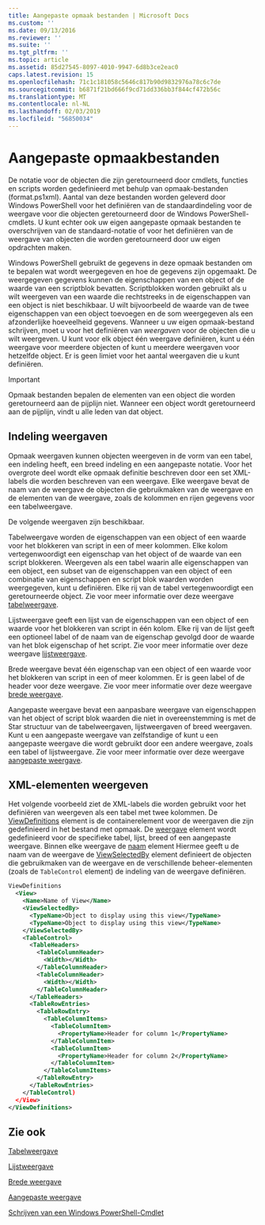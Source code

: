 ```yaml
---
title: Aangepaste opmaak bestanden | Microsoft Docs
ms.custom: ''
ms.date: 09/13/2016
ms.reviewer: ''
ms.suite: ''
ms.tgt_pltfrm: ''
ms.topic: article
ms.assetid: 85d27545-8097-4010-9947-6d8b3ce2eac0
caps.latest.revision: 15
ms.openlocfilehash: 71c1c181058c5646c817b90d9832976a78c6c7de
ms.sourcegitcommit: b6871f21bd666f9cd71dd336bb3f844cf472b56c
ms.translationtype: MT
ms.contentlocale: nl-NL
ms.lasthandoff: 02/03/2019
ms.locfileid: "56850034"
---
```

# <a name="custom-formatting-files"></a>Aangepaste opmaakbestanden

De notatie voor de objecten die zijn geretourneerd door cmdlets, functies en scripts worden gedefinieerd met behulp van opmaak-bestanden (format.ps1xml). Aantal van deze bestanden worden geleverd door Windows PowerShell voor het definiëren van de standaardindeling voor de weergave voor die objecten geretourneerd door de Windows PowerShell-cmdlets. U kunt echter ook uw eigen aangepaste opmaak bestanden te overschrijven van de standaard-notatie of voor het definiëren van de weergave van objecten die worden geretourneerd door uw eigen opdrachten maken.

Windows PowerShell gebruikt de gegevens in deze opmaak bestanden om te bepalen wat wordt weergegeven en hoe de gegevens zijn opgemaakt. De weergegeven gegevens kunnen de eigenschappen van een object of de waarde van een scriptblok bevatten.  Scriptblokken worden gebruikt als u wilt weergeven van een waarde die rechtstreeks in de eigenschappen van een object is niet beschikbaar. U wilt bijvoorbeeld de waarde van de twee eigenschappen van een object toevoegen en de som weergegeven als een afzonderlijke hoeveelheid gegevens. Wanneer u uw eigen opmaak-bestand schrijven, moet u voor het definiëren van *weergaven* voor de objecten die u wilt weergeven. U kunt voor elk object één weergave definiëren, kunt u één weergave voor meerdere objecten of kunt u meerdere weergaven voor hetzelfde object. Er is geen limiet voor het aantal weergaven die u kunt definiëren.

> [!IMPORTANT]
> Opmaak bestanden bepalen de elementen van een object die worden geretourneerd aan de pijplijn niet. Wanneer een object wordt geretourneerd aan de pijplijn, vindt u alle leden van dat object.

## <a name="format-views"></a>Indeling weergaven

Opmaak weergaven kunnen objecten weergeven in de vorm van een tabel, een indeling heeft, een breed indeling en een aangepaste notatie. Voor het overgrote deel wordt elke opmaak definitie beschreven door een set XML-labels die worden beschreven van een weergave. Elke weergave bevat de naam van de weergave de objecten die gebruikmaken van de weergave en de elementen van de weergave, zoals de kolommen en rijen gegevens voor een tabelweergave.

De volgende weergaven zijn beschikbaar.

Tabelweergave worden de eigenschappen van een object of een waarde voor het blokkeren van script in een of meer kolommen. Elke kolom vertegenwoordigt een eigenschap van het object of de waarde van een script blokkeren. Weergeven als een tabel waarin alle eigenschappen van een object, een subset van de eigenschappen van een object of een combinatie van eigenschappen en script blok waarden worden weergegeven, kunt u definiëren. Elke rij van de tabel vertegenwoordigt een geretourneerde object. Zie voor meer informatie over deze weergave [tabelweergave](../format/creating-a-table-view.md).

Lijstweergave geeft een lijst van de eigenschappen van een object of een waarde voor het blokkeren van script in één kolom. Elke rij van de lijst geeft een optioneel label of de naam van de eigenschap gevolgd door de waarde van het blok eigenschap of het script. Zie voor meer informatie over deze weergave [lijstweergave](../format/creating-a-list-view.md).

Brede weergave bevat één eigenschap van een object of een waarde voor het blokkeren van script in een of meer kolommen. Er is geen label of de header voor deze weergave. Zie voor meer informatie over deze weergave [brede weergave](../format/creating-a-wide-view.md).

Aangepaste weergave bevat een aanpasbare weergave van eigenschappen van het object of script blok waarden die niet in overeenstemming is met de Star structuur van de tabelweergaven, lijstweergaven of breed weergaven. Kunt u een aangepaste weergave van zelfstandige of kunt u een aangepaste weergave die wordt gebruikt door een andere weergave, zoals een tabel of lijstweergave. Zie voor meer informatie over deze weergave [aangepaste weergave](../format/creating-custom-controls.md).

## <a name="view-xml-elements"></a>XML-elementen weergeven

Het volgende voorbeeld ziet de XML-labels die worden gebruikt voor het definiëren van weergeven als een tabel met twee kolommen. De [ViewDefinitions](../format/viewdefinitions-element-format.md) element is de containerelement voor de weergaven die zijn gedefinieerd in het bestand met opmaak. De [weergave](../format/view-element-format.md) element wordt gedefinieerd voor de specifieke tabel, lijst, breed of een aangepaste weergave. Binnen elke weergave de [naam](../format/name-element-for-view-format.md) element Hiermee geeft u de naam van de weergave de [ViewSelectedBy](../format/viewselectedby-element-format.md) element definieert de objecten die gebruikmaken van de weergave en de verschillende beheer-elementen (zoals de `TableControl` element) de indeling van de weergave definiëren.

```xml
ViewDefinitions
  <View>
    <Name>Name of View</Name>
    <ViewSelectedBy>
      <TypeName>Object to display using this view</TypeName>
      <TypeName>Object to display using this view</TypeName>
    </ViewSelectedBy>
    <TableControl>
      <TableHeaders>
        <TableColumnHeader>
          <Width></Width>
        </TableColumnHeader>
        <TableColumnHeader>
          <Width></Width>
        </TableColumnHeader>
      </TableHeaders>
      <TableRowEntries>
        <TableRowEntry>
          <TableColumnItems>
            <TableColumnItem>
              <PropertyName>Header for column 1</PropertyName>
            </TableColumnItem>
            <TableColumnItem>
              <PropertyName>Header for column 2</PropertyName>
            </TableColumnItem>
          </TableColumnItems>
        </TableRowEntry>
      </TableRowEntries>
    </TableControl)
  </View>
</ViewDefinitions>

```

## <a name="see-also"></a>Zie ook

[Tabelweergave](../format/creating-a-table-view.md)

[Lijstweergave](../format/creating-a-list-view.md)

[Brede weergave](../format/creating-a-wide-view.md)

[Aangepaste weergave](../format/creating-custom-controls.md)

[Schrijven van een Windows PowerShell-Cmdlet](./writing-a-windows-powershell-cmdlet.md)
